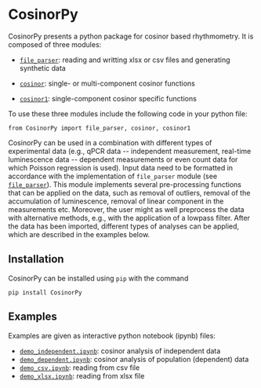 # CosinorPy

CosinorPy presents a python package for cosinor based rhythmometry. It is composed of three modules:
* [```file_parser```](docs/docs_file_parser.md): reading and writting xlsx or csv files and generating synthetic data

* [```cosinor```](docs/docs_cosinor.md): single- or multi-component cosinor functions

* [```cosinor1```](docs/docs_cosinor1.md): single-component cosinor specific functions

To use these three modules include the following code in your python file:

```from CosinorPy import file_parser, cosinor, cosinor1```

CosinorPy can be used in a combination with different types of experimental data (e.g., qPCR data -- independent measurement, real-time luminescence data -- dependent measurements or even count data for which Poisson regression is used). Input data need to be formatted in accordance with the implementation of `file_parser` module (see [```file_parser```](docs/docs_file_parser.md)). This module implements several pre-processing functions that can be applied on the data, such as removal of outliers, removal of the accumulation of luminescence, removal of linear component in the measurements etc. Moreover, the user might as well preprocess the data with alternative methods, e.g., with the application of a lowpass filter. After the data has been imported, different types of analyses can be applied, which are described in the examples below. 

## Installation

CosinorPy can be installed using ```pip``` with the command

```pip install CosinorPy```

## Examples
Examples are given as interactive python notebook (ipynb) files:
* [```demo_independent.ipynb```](demo_independent.ipynb): cosinor analysis of independent data
* [```demo_dependent.ipynb```](demo_dependent.ipynb): cosinor analysis of population (dependent) data
* [```demo_csv.ipynb```](demo_csv.ipynb): reading from csv file 
* [```demo_xlsx.ipynb```](demo_xlsx.ipynb): reading from xlsx file
